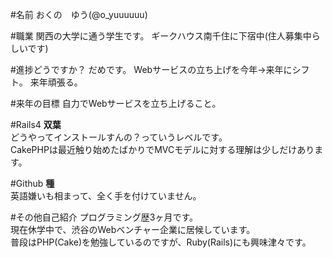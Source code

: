 #名前
おくの　ゆう(@o_yuuuuuu)   

#職業
関西の大学に通う学生です。 
ギークハウス南千住に下宿中(住人募集中らしいです)

#進捗どうですか？
だめです。
Webサービスの立ち上げを今年->来年にシフト。
来年頑張る。

#来年の目標
自力でWebサービスを立ち上げること。

#Rails4
__双葉__  
どうやってインストールすんの？っていうレベルです。  
CakePHPは最近触り始めたばかりでMVCモデルに対する理解は少しだけあります。

#Github
__種__  
英語嫌いも相まって、全く手を付けていません。

#その他自己紹介
プログラミング歴3ヶ月です。  
現在休学中で、渋谷のWebベンチャー企業に居候しています。  
普段はPHP(Cake)を勉強しているのですが、Ruby(Rails)にも興味津々です。 
